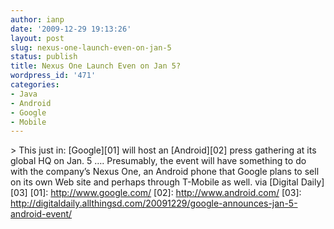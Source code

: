 ```yaml
---
author: ianp
date: '2009-12-29 19:13:26'
layout: post
slug: nexus-one-launch-even-on-jan-5
status: publish
title: Nexus One Launch Even on Jan 5?
wordpress_id: '471'
categories:
- Java
- Android
- Google
- Mobile
---
```


\> This just in: [Google][01] will host an [Android][02] press gathering
at its global HQ on Jan. 5 …. Presumably, the event will have something
to do with the company’s Nexus One, an Android phone that Google plans
to sell on its own Web site and perhaps through T-Mobile as well. via
[Digital Daily][03]
[01]: http://www.google.com/
[02]: http://www.android.com/
[03]: http://digitaldaily.allthingsd.com/20091229/google-announces-jan-5-android-event/
